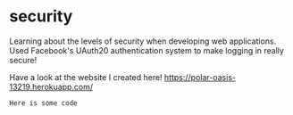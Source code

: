 # security
Learning about the levels of security when developing web applications. Used Facebook's UAuth20 authentication system to make logging in really secure!

Have a look at the website I created here!
https://polar-oasis-13219.herokuapp.com/

`Here is some code`
